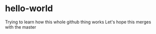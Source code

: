 # hello-world
Trying to learn how this whole github thing works
Let's hope this merges with the master 

